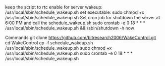keep the script to rtc enable for server wakeup: /usr/local/sbin/schedule_wakeup.sh
set executable: sudo chmod +x /usr/local/sbin/schedule_wakeup.sh
Set cron job for shutdown the server at 6:00 PM and call the schedule_wakeup.sh
sudo crontab -e
0 18 * * * /usr/local/sbin/schedule_wakeup.sh && /sbin/shutdown -h now

Commands
git clone https://github.com/bitresearch2006/WakeControl.git
cd WakeControl
cp -f schedule_wakeup.sh /usr/local/sbin/schedule_wakeup.sh
sudo chmod +x /usr/local/sbin/schedule_wakeup.sh
sudo crontab -e
0 18 * * * /usr/local/sbin/schedule_wakeup.sh
